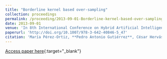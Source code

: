 ```yaml
---
title: "Borderline kernel based over-sampling"
collection: proceedings
permalink: /proceeding/2013-09-01-Borderline-kernel-based-over-sampling
date: 2013-09-01
venue: 'In 8th International Conference on Hybrid Artificial Intelligence Systems (HAIS2013)'
paperurl: 'http://doi.org/10.1007/978-3-642-40846-5_47'
citation: 'María Pérez-Ortiz, **Pedro Antonio Gutiérrez**, César Hervás-Martínez, &quot;Borderline kernel based over-sampling.&quot; In 8th International Conference on Hybrid Artificial Intelligence Systems (HAIS2013), Lecture Notes on Computer Science (LNCS), Vol. 8073, 2013, Salamanca (Spain), pp.472--481.'
---
```

[Access paper here](http://doi.org/10.1007/978-3-642-40846-5_47){:target="_blank"}
